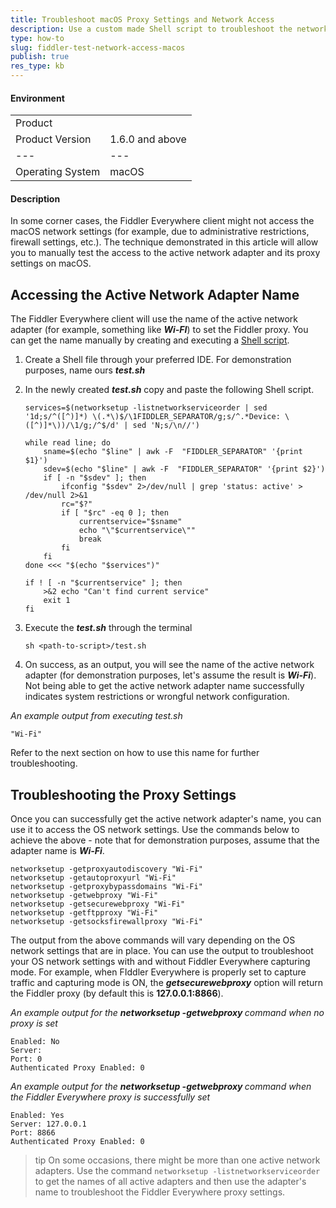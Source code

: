 ```yaml
---
title: Troubleshoot macOS Proxy Settings and Network Access
description: Use a custom made Shell script to troubleshoot the network access of Fiddler Everywhere
type: how-to
slug: fiddler-test-network-access-macos
publish: true
res_type: kb
---
```



#### Environment

|   |   |
|---|---|
| Product   |
| Product Version | 1.6.0 and above  |
|---|---|
| Operating System  | macOS |

#### Description

In some corner cases, the Fiddler Everywhere client might not access the macOS network settings (for example, due to administrative restrictions, firewall settings, etc.). The technique demonstrated in this article will allow you to manually test the access to the active network adapter and its proxy settings on macOS.

## Accessing the Active Network Adapter Name

The Fiddler Everywhere client will use the name of the active network adapter (for example, something like **_Wi-FI_**) to set the Fiddler proxy. You can get the name manually by creating and executing a [Shell script](https://en.wikipedia.org/wiki/Shell_script).

1. Create a Shell file through your preferred IDE. For demonstration purposes, name ours **_test.sh_**

2. In the newly created **_test.sh_** copy and paste the following Shell script.
    ```Shell
    services=$(networksetup -listnetworkserviceorder | sed '1d;s/^([^)]*) \(.*\)$/\1FIDDLER_SEPARATOR/g;s/^.*Device: \([^)]*\))/\1/g;/^$/d' | sed 'N;s/\n//')

    while read line; do
        sname=$(echo "$line" | awk -F  "FIDDLER_SEPARATOR" '{print $1}')
        sdev=$(echo "$line" | awk -F  "FIDDLER_SEPARATOR" '{print $2}')
        if [ -n "$sdev" ]; then
            ifconfig "$sdev" 2>/dev/null | grep 'status: active' > /dev/null 2>&1
            rc="$?"
            if [ "$rc" -eq 0 ]; then
                currentservice="$sname"
                echo "\"$currentservice\""
                break
            fi
        fi
    done <<< "$(echo "$services")"

    if ! [ -n "$currentservice" ]; then
        >&2 echo "Can't find current service"
        exit 1
    fi
    ```

3. Execute the **_test.sh_** through the terminal
    ```Console
    sh <path-to-script>/test.sh
    ```

4. On success, as an output, you will see the name of the active network adapter (for demonstration purposes, let's assume the result is **_Wi-Fi_**). Not being able to get the active network adapter name successfully indicates system restrictions or wrongful network configuration.

_An example output from executing test.sh_
```
"Wi-Fi"
```

Refer to the next section on how to use this name for further troubleshooting.

## Troubleshooting the Proxy Settings

Once you can successfully get the active network adapter's name, you can use it to access the OS network settings. Use the commands below to achieve the above - note that for demonstration purposes, assume that the adapter name is **_Wi-Fi_**.

```Console
networksetup -getproxyautodiscovery "Wi-Fi"
networksetup -getautoproxyurl "Wi-Fi"
networksetup -getproxybypassdomains "Wi-Fi"
networksetup -getwebproxy "Wi-Fi"
networksetup -getsecurewebproxy "Wi-Fi"
networksetup -getftpproxy "Wi-Fi"
networksetup -getsocksfirewallproxy "Wi-Fi"
```

The output from the above commands will vary depending on the OS network settings that are in place. You can use the output to troubleshoot your OS network settings with and without Fiddler Everywhere capturing mode. For example, when FIddler Everywhere is properly set to capture traffic and capturing mode is ON, the **_getsecurewebproxy_** option will return the Fiddler proxy (by default this is **127.0.0.1:8866**).

_An example output for the **networksetup -getwebproxy <adapter-name>** command when no proxy is set_
```Console
Enabled: No
Server: 
Port: 0
Authenticated Proxy Enabled: 0
```

_An example output for the **networksetup -getwebproxy <adapter-name>** command when the Fiddler Everywhere proxy is successfully set_
```Console
Enabled: Yes
Server: 127.0.0.1
Port: 8866
Authenticated Proxy Enabled: 0
```

>tip On some occasions, there might be more than one active network adapters. Use the command `networksetup -listnetworkserviceorder` to get the names of all active adapters and then use the adapter's name to troubleshoot the Fiddler Everywhere proxy settings. 
